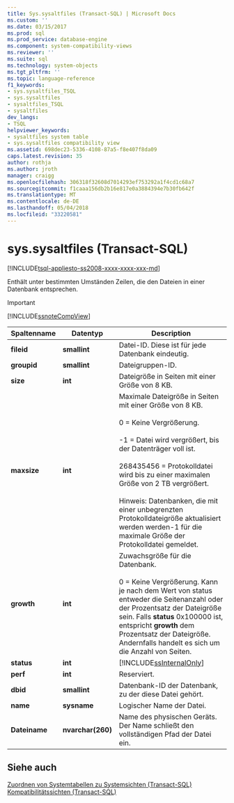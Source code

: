 ```yaml
---
title: Sys.sysaltfiles (Transact-SQL) | Microsoft Docs
ms.custom: ''
ms.date: 03/15/2017
ms.prod: sql
ms.prod_service: database-engine
ms.component: system-compatibility-views
ms.reviewer: ''
ms.suite: sql
ms.technology: system-objects
ms.tgt_pltfrm: ''
ms.topic: language-reference
f1_keywords:
- sys.sysaltfiles_TSQL
- sys.sysaltfiles
- sysaltfiles_TSQL
- sysaltfiles
dev_langs:
- TSQL
helpviewer_keywords:
- sysaltfiles system table
- sys.sysaltfiles compatibility view
ms.assetid: 698dec23-5336-4108-87a5-f8e407f8da09
caps.latest.revision: 35
author: rothja
ms.author: jroth
manager: craigg
ms.openlocfilehash: 306318f32608d7014293ef753292a1f4cd1c68a7
ms.sourcegitcommit: f1caaa156db2b16e817e0a3884394e7b30fb642f
ms.translationtype: MT
ms.contentlocale: de-DE
ms.lasthandoff: 05/04/2018
ms.locfileid: "33220581"
---
```

# <a name="syssysaltfiles-transact-sql"></a>sys.sysaltfiles (Transact-SQL)
[!INCLUDE[tsql-appliesto-ss2008-xxxx-xxxx-xxx-md](../../includes/tsql-appliesto-ss2008-xxxx-xxxx-xxx-md.md)]

  Enthält unter bestimmten Umständen Zeilen, die den Dateien in einer Datenbank entsprechen.  
  
> [!IMPORTANT]  
>  [!INCLUDE[ssnoteCompView](../../includes/ssnotecompview-md.md)]  
  
|Spaltenname|Datentyp|Description|  
|-----------------|---------------|-----------------|  
|**fileid**|**smallint**|Datei-ID. Diese ist für jede Datenbank eindeutig.|  
|**groupid**|**smallint**|Dateigruppen-ID.|  
|**size**|**int**|Dateigröße in Seiten mit einer Größe von 8 KB.|  
|**maxsize**|**int**|Maximale Dateigröße in Seiten mit einer Größe von 8 KB.<br /><br /> 0 = Keine Vergrößerung.<br /><br /> -1 = Datei wird vergrößert, bis der Datenträger voll ist.<br /><br /> 268435456 = Protokolldatei wird bis zu einer maximalen Größe von 2 TB vergrößert.<br /><br /> Hinweis: Datenbanken, die mit einer unbegrenzten Protokolldateigröße aktualisiert werden werden-1 für die maximale Größe der Protokolldatei gemeldet.|  
|**growth**|**int**|Zuwachsgröße für die Datenbank.<br /><br /> 0 = Keine Vergrößerung. Kann je nach dem Wert von status entweder die Seitenanzahl oder der Prozentsatz der Dateigröße sein. Falls **status** 0x100000 ist, entspricht **growth** dem Prozentsatz der Dateigröße. Andernfalls handelt es sich um die Anzahl von Seiten.|  
|**status**|**int**|[!INCLUDE[ssInternalOnly](../../includes/ssinternalonly-md.md)]|  
|**perf**|**int**|Reserviert.|  
|**dbid**|**smallint**|Datenbank-ID der Datenbank, zu der diese Datei gehört.|  
|**name**|**sysname**|Logischer Name der Datei.|  
|**Dateiname**|**nvarchar(260)**|Name des physischen Geräts. Der Name schließt den vollständigen Pfad der Datei ein.|  
  
## <a name="see-also"></a>Siehe auch  
 [Zuordnen von Systemtabellen zu Systemsichten &#40;Transact-SQL&#41;](../../relational-databases/system-tables/mapping-system-tables-to-system-views-transact-sql.md)   
 [Kompatibilitätssichten &#40;Transact-SQL&#41;](~/relational-databases/system-compatibility-views/system-compatibility-views-transact-sql.md)  
  
  
